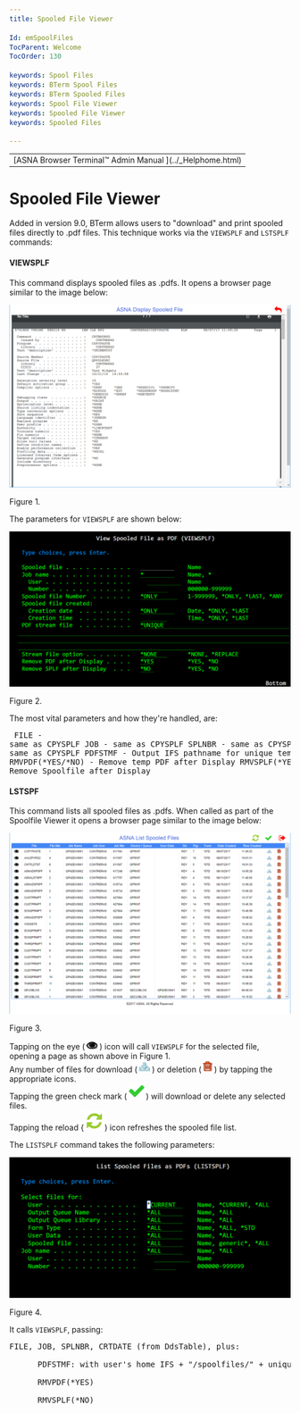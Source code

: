 ```yaml
---
title: Spooled File Viewer

Id: emSpoolFiles
TocParent: Welcome
TocOrder: 130

keywords: Spool Files
keywords: BTerm Spool Files
keywords: BTerm Spooled Files
keywords: Spool File Viewer
keywords: Spooled File Viewer
keywords: Spooled Files

---
```


<table>
			    <tr>
			       <td> <span class="OH_MultiViewContainerPanelDhtmlTable">[ASNA Browser Terminal&#8482;  Admin Manual
				   ](../_Helphome.html)</span><br />
				   </td>
			    </tr>
</table>

# Spooled File Viewer
Added in version 9.0, BTerm allows users to "download" and print spooled files directly to .pdf files. This technique works via the <code>VIEWSPLF</code> and <code>LSTSPLF</code> commands:

#### VIEWSPLF
This command displays spooled files as .pdfs. It opens a browser page similar to the image below:

![](Images/Spooledfiles2.png)

Figure 1.

The parameters for <code>VIEWSPLF</code> are shown below:

![](Images/Spooledfiles4.png)

Figure 2.

The most vital parameters and how they're handled, are: <pre> FILE - same as CPYSPLF JOB - same as CPYSPLF SPLNBR - same as CPYSPLF CRTDATE - same as CPYSPLF PDFSTMF - Output IFS pathname for unique temp PDF RMVPDF(*YES/*NO) - Remove temp PDF after Display RMVSPLF(*YES/*NO) - Remove Spoolfile after Display </pre>

#### LSTSPF
This command lists all spooled files as .pdfs. When called as part of the Spoolfile Viewer it opens a browser page similar to the image below:

![](Images/Spooledfiles1.png)

Figure 3.

Tapping on the eye (![](Images/SpooledView.png)) icon will call <code>VIEWSPLF</code> for the selected file, opening a page as shown above in Figure 1.<br/> Any number of files for download (![](Images/SpooledDL.png)) or deletion (![](Images/SpoolTrash.png)) by tapping the appropriate icons. <br/> Tapping the green check mark (![](Images/SpoolCheck.png)) will download or delete any selected files.<br /> Tapping the reload {![](Images/Spoolreload.png)) icon refreshes the spooled file list.<br /> 

The <code>LISTSPLF</code> command takes the following parameters:

![](Images/Spooledfiles3.png)

Figure 4.

It calls <code>VIEWSPLF</code>, passing:
<pre>FILE, JOB, SPLNBR, CRTDATE (from DdsTable), plus:

      PDFSTMF: with user's home IFS + "/spoolfiles/" + unique (internal spoolfile identifier ) + &lt;file&gt;.pdf 

      RMVPDF(*YES) 

      RMVSPLF(*NO)</pre>

